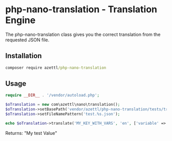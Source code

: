# php-nano-translation - Translation Engine

The php-nano-translation class gives you the correct translation from the requested JSON file.

## Installation

```cmd
composer require azettl/php-nano-translation
```

## Usage

```php
require __DIR__ . '/vendor/autoload.php';

$oTranslation = new com\azettl\nano\translation();
$oTranslation->setBasePath('vendor/azettl/php-nano-translation/tests/translations/');
$oTranslation->setFileNamePattern('test.%s.json');

echo $oTranslation->translate('MY_KEY_WITH_VARS', 'en', ['variable' => 'test']);
```

Returns: "My test Value"